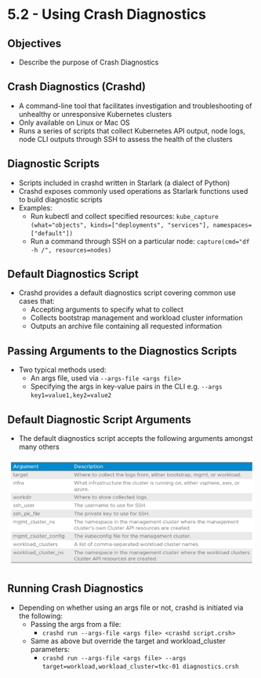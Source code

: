 # 5.2 - Using Crash Diagnostics

## Objectives

- Describe the purpose of Crash Diagnostics

## Crash Diagnostics (Crashd)

- A command-line tool that facilitates investigation and troubleshooting of unhealthy or unresponsive Kubernetes clusters
- Only available on Linux or Mac OS
- Runs a series of scripts that collect Kubernetes API output, node logs, node CLI outputs through SSH to assess the health of the clusters

## Diagnostic Scripts

- Scripts included in crashd written in Starlark (a dialect of Python)
- Crashd exposes commonly used operations as Starlark functions used to build diagnostic scripts
- Examples:
  - Run kubectl and collect specified resources: `kube_capture (what="objects", kinds=["deployments", "services"], namespaces=["default"])`
  - Run a command through SSH on a particular node: `capture(cmd="df -h /", resources=nodes)`

## Default Diagnostics Script

- Crashd provides a default diagnostics script covering common use cases that:
  - Accepting arguments to specify what to collect
  - Collects bootstrap management and workload cluster information
  - Outputs an archive file containing all requested information

## Passing Arguments to the Diagnostics Scripts

- Two typical methods used:
  - An args file, used via `--args-file <args file>`
  - Specifying the args in key-value pairs in the CLI e.g. `--args key1=value1,key2=value2`

## Default Diagnostic Script Arguments

- The default diagnostics script accepts the following arguments amongst many others

![Untitled](img/diagnostic-args.png)

## Running Crash Diagnostics

- Depending on whether using an args file or not, crashd is initiated via the following:
  - Passing the args from a file:
    - `crashd run --args-file <args file> <crashd script.crsh>`
  - Same as above but override the target and workload_cluster parameters:
    - `crashd run --args-file <args file> --args target=workload,workload_cluster=tkc-01 diagnostics.crsh`
